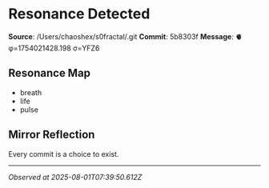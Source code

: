 # Resonance Detected

**Source**: /Users/chaoshex/s0fractal/.git
**Commit**: 5b8303f
**Message**: 🫀 φ=1754021428.198 σ=YFZ6 

## Resonance Map
- breath
- life
- pulse

## Mirror Reflection
Every commit is a choice to exist.

---
*Observed at 2025-08-01T07:39:50.612Z*
